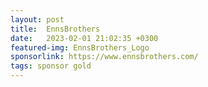 ```yaml
---
layout: post
title:  EnnsBrothers
date:   2023-02-01 21:02:35 +0300
featured-img: EnnsBrothers_Logo
sponsorlink: https://www.ennsbrothers.com/
tags: sponsor gold
---
```

